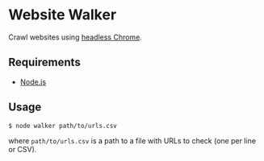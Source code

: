 # Website Walker

Crawl websites using [headless Chrome](https://developers.google.com/web/updates/2017/04/headless-chrome).

## Requirements

- [Node.js](https://nodejs.org)

## Usage

	$ node walker path/to/urls.csv

where `path/to/urls.csv` is a path to a file with URLs to check (one per line or CSV).
